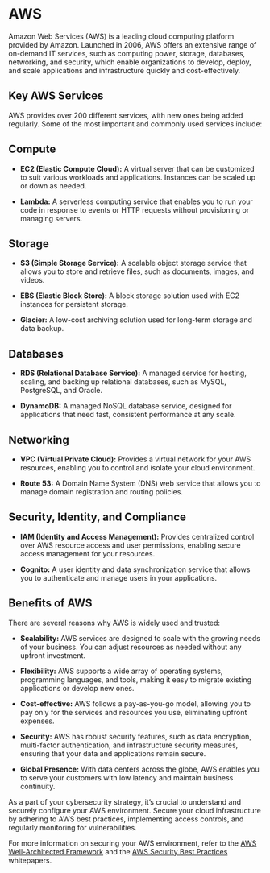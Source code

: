 # AWS

Amazon Web Services (AWS) is a leading cloud computing platform provided by Amazon. Launched in 2006, AWS offers an extensive range of on-demand IT services, such as computing power, storage, databases, networking, and security, which enable organizations to develop, deploy, and scale applications and infrastructure quickly and cost-effectively.

## Key AWS Services

AWS provides over 200 different services, with new ones being added regularly. Some of the most important and commonly used services include:

## Compute

- **EC2 (Elastic Compute Cloud):** A virtual server that can be customized to suit various workloads and applications. Instances can be scaled up or down as needed.

- **Lambda:** A serverless computing service that enables you to run your code in response to events or HTTP requests without provisioning or managing servers.

## Storage

- **S3 (Simple Storage Service):** A scalable object storage service that allows you to store and retrieve files, such as documents, images, and videos.

- **EBS (Elastic Block Store):** A block storage solution used with EC2 instances for persistent storage.

- **Glacier:** A low-cost archiving solution used for long-term storage and data backup.

## Databases

- **RDS (Relational Database Service):** A managed service for hosting, scaling, and backing up relational databases, such as MySQL, PostgreSQL, and Oracle.

- **DynamoDB:** A managed NoSQL database service, designed for applications that need fast, consistent performance at any scale.

## Networking

- **VPC (Virtual Private Cloud):** Provides a virtual network for your AWS resources, enabling you to control and isolate your cloud environment.

- **Route 53:** A Domain Name System (DNS) web service that allows you to manage domain registration and routing policies.

## Security, Identity, and Compliance

- **IAM (Identity and Access Management):** Provides centralized control over AWS resource access and user permissions, enabling secure access management for your resources.

- **Cognito:** A user identity and data synchronization service that allows you to authenticate and manage users in your applications.

## Benefits of AWS

There are several reasons why AWS is widely used and trusted:

- **Scalability:** AWS services are designed to scale with the growing needs of your business. You can adjust resources as needed without any upfront investment.

- **Flexibility:** AWS supports a wide array of operating systems, programming languages, and tools, making it easy to migrate existing applications or develop new ones.

- **Cost-effective:** AWS follows a pay-as-you-go model, allowing you to pay only for the services and resources you use, eliminating upfront expenses.

- **Security:** AWS has robust security features, such as data encryption, multi-factor authentication, and infrastructure security measures, ensuring that your data and applications remain secure.

- **Global Presence:** With data centers across the globe, AWS enables you to serve your customers with low latency and maintain business continuity.

As a part of your cybersecurity strategy, it’s crucial to understand and securely configure your AWS environment. Secure your cloud infrastructure by adhering to AWS best practices, implementing access controls, and regularly monitoring for vulnerabilities.

For more information on securing your AWS environment, refer to the [AWS Well-Architected Framework](https://aws.amazon.com/architecture/well-architected/) and the [AWS Security Best Practices](https://d1.awsstatic.com/whitepapers/Security/AWS_Security_Best_Practices.pdf) whitepapers.
